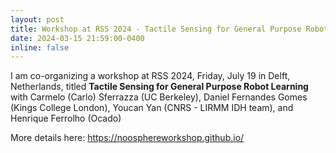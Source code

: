 ```yaml
---
layout: post
title: Workshop at RSS 2024 - Tactile Sensing for General Purpose Robot Learning
date: 2024-03-15 21:59:00-0400
inline: false
---
```


I am co-organizing a workshop at RSS 2024, Friday, July 19 in Delft, Netherlands, titled **Tactile Sensing for General Purpose Robot Learning**
with Carmelo (Carlo) Sferrazza (UC Berkeley), Daniel Fernandes Gomes (Kings College London), Youcan Yan (CNRS - LIRMM IDH team), and Henrique Ferrolho (Ocado)

More details here: <https://noosphereworkshop.github.io/>

